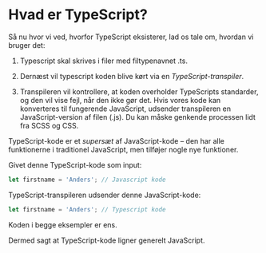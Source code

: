 # Hvad er TypeScript?

Så nu hvor vi ved, hvorfor TypeScript eksisterer, lad os tale om, hvordan vi bruger det:

1. Typescript skal skrives i filer med filtypenavnet .ts.

2. Dernæst vil typescript koden blive kørt via en  *TypeScript-transpiler*. 

3. Transpileren vil kontrollere, at koden overholder TypeScripts standarder, og den vil vise fejl, når den ikke gør det.
Hvis vores kode kan konverteres til fungerende JavaScript, udsender transpileren en JavaScript-version af filen (.js).
Du kan måske genkende processen lidt fra SCSS og CSS.

TypeScript-kode er et *supersæt* af JavaScript-kode – den har alle funktionerne i traditionel JavaScript, men tilføjer nogle nye funktioner.

Givet denne TypeScript-kode som input:
```ts
let firstname = 'Anders'; // Javascript kode
```
TypeScript-transpileren udsender denne JavaScript-kode:
```js
let firstname = 'Anders'; // Typescript kode
```
Koden i begge eksempler er ens. 

Dermed sagt at TypeScript-kode ligner generelt JavaScript.